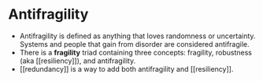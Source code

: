 # Antifragility

- Antifragility is defined as anything that loves randomness or uncertainty. Systems and people that gain from disorder are considered antifragile. 
- There is a **fragility** triad containing three concepts: fragility, robustness (aka [[resiliency]]), and antifragility. 
- [[redundancy]] is a way to add both antifragility and [[resiliency]].
